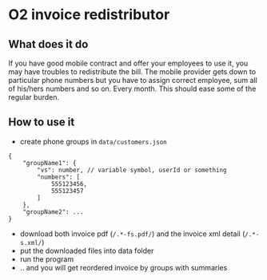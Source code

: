 # O2 invoice redistributor

## What does it do

If you have good mobile contract and offer your employees to use it, you may have troubles to redistribute the bill. The mobile provider gets down to particular phone numbers but you have to assign correct employee, sum all of his/hers numbers and so on. Every month. This should ease some of the regular burden.

## How to use it

- create phone groups in `data/customers.json`

```
{
    "groupName1": {
        "vs": number, // variable symbol, userId or something
        "numbers": [
            555123456,
            555123457
        ]
    },
    "groupName2": ...
}
```

- download both invoice pdf (`/.*-fs.pdf/`) and the invoice xml detail (`/.*-s.xml/`)
- put the downloaded files into data folder
- run the program
- .. and you will get reordered invoice by groups with summaries
